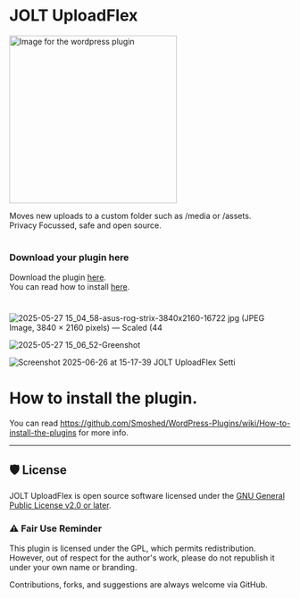 # JOLT UploadFlex
<img src="https://github.com/user-attachments/assets/86765a44-a482-4c28-b828-7021d1140a90" alt="Image for the wordpress plugin" width="300" >

Moves new uploads to a custom folder such as /media or /assets.<br>
Privacy Focussed, safe and open source.
#
### Download your plugin here
Download the plugin [here](https://github.com/johnoltmans/JOLT-UploadFlex/archive/refs/heads/main.zip).<br>
You can read how to install [here](https://github.com/johnoltmans/WordPress/wiki/How-to-install-the-plugins).
#

![2025-05-27 15_04_58-asus-rog-strix-3840x2160-16722 jpg (JPEG Image, 3840 × 2160 pixels) — Scaled (44](https://github.com/user-attachments/assets/c6ee4d64-b4cf-4181-8489-79509405a80b)

![2025-05-27 15_06_52-Greenshot](https://github.com/user-attachments/assets/2334a4b0-182e-4714-9669-5c00bb93766a)

![Screenshot 2025-06-26 at 15-17-39 JOLT UploadFlex Setti](https://github.com/user-attachments/assets/17f9c351-8e04-42d2-8f53-80c4281da7fe)

#
# How to install the plugin.
You can read https://github.com/Smoshed/WordPress-Plugins/wiki/How-to-install-the-plugins for more info.

---

## 🛡 License

JOLT UploadFlex is open source software licensed under the [GNU General Public License v2.0 or later](https://www.gnu.org/licenses/gpl-2.0.html).

### ⚠️ Fair Use Reminder

This plugin is licensed under the GPL, which permits redistribution.  
However, out of respect for the author's work, please do not republish it under your own name or branding.

Contributions, forks, and suggestions are always welcome via GitHub.
